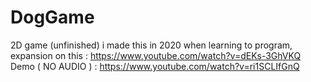 # DogGame
2D game (unfinished) i made this in 2020 when learning to program, expansion on this : https://www.youtube.com/watch?v=dEKs-3GhVKQ
Demo ( NO AUDIO ) : https://www.youtube.com/watch?v=ri1SCLIfGnQ
